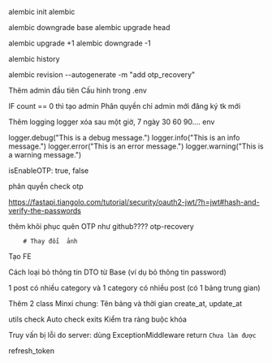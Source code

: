 <!-- Sử dụng FastAPI framework (python) -->
<!-- Sử dụng method get/put/delete/post -->

<!-- Sử dụng thư viện SQLAlchemy -->
<!-- Xây dựng 3 bảng -->

<!-- Xác thực và phân quyền: -->
<!-- Thêm 1 bảng user -->
<!-- role là 1 hàng trong bảng với 2 loại "admin" và "user" -->
<!-- Password mã hóa rồi mới lưu vào database -->

<!-- Xác thực bằng jwt -->
<!-- jwt có xác thực thêm quyền của user -->
<!-- Các đầu api được phân quyền theo quyền của user -->

<!-- Phân quyền: -->
<!-- Admin all và CRUD thể loại -->
<!-- Thêm sửa xóa (posts, comment) chỉ chủ nhân -->


<!-- Sử dụng docker -->
<!-- Sử dụng mysql trong docker -->


<!-- Xử lý connect db với: -->
<!-- retry_delay: Thời gian chờ thử lại -->
<!-- retries: Số lần thử lại -->

<!-- Thêm validate: -->
<!-- dùng field_validator -->
<!-- và regex -->


<!-- Chuyển từ http sang https -->

<!-- Dùng alembic quản lý SQL -->
<!-- Quản lý SQL .v1 .v2 Migration: Dùng `alembic` -->

alembic init alembic

alembic downgrade base
alembic upgrade head

alembic upgrade +1
alembic downgrade -1

alembic history

alembic revision --autogenerate -m "add otp_recovery"

<!-- @ Muốn dùng lệnh -->
<!-- alembic upgrade head -->
<!-- trong docker nhưng db chưa khởi động -->
<!-- dùng file .sh -->

Thêm admin đầu tiên
Cấu hình trong .env

IF count == 0 thì tạo admin
Phân quyền chỉ admin mới đăng ký tk mới

<!-- @ Có dùng trực tiếp trong app/api -->
<!-- https://gist.github.com/jsmsalt/26bf25844870d59eee17997727e3a631 -->

<!-- Xử lý OTP: Dùng thư viện pyotp -->

Thêm logging logger
xóa sau một giờ, 7 ngày 30 60 90.... env

logger.debug("This is a debug message.")
logger.info("This is an info message.")
logger.error("This is an error message.")
logger.warning("This is a warning message.")

isEnableOTP: true, false

<!-- Lưu ảnh vào bảng user -->
<!-- check lại -->

phân quyền check otp

<!-- đổi login như hướng dẫn -->
https://fastapi.tiangolo.com/tutorial/security/oauth2-jwt/?h=jwt#hash-and-verify-the-passwords

<!-- @Khi đăng ký và xác thực otp thì làm sao để tự động gắn lại JWT? -->

thêm khôi phục quên OTP như github????
otp-recovery



<!-- ################### -->
        # Thay đổi  ảnh

Tạo FE


<!-- ################### -->


 

<!-- Gọi API với Postman? -->

<!-- @Gọi {{baseUrl}} để lấy JWT -->

<!-- Thêm đổi mật khẩu -->
<!-- Thêm gửi email quên mật khẩu: Dùng mailhong -->


<!-- Thêm gợi ý DTO có thể dùng fAker -->

Cách loại bỏ thông tin DTO từ Base (ví dụ bỏ thông tin password)

1 post có nhiều category và 1 category có nhiều post (có 1 bảng trung gian)

Thêm 2 class Minxi chung: Tên bảng và thời gian create_at, update_at

utils check Auto check exits Kiểm tra ràng buộc khóa

Truy vấn bị lỗi do server: dùng ExceptionMiddleware return
`Chưa làm được`

<!-- @Nhưng tất cả lỗi DB đều bị return -->

<!-- Anh Đăng bảo: -->
<!-- thêm isEnableOTP: true, false -->
<!-- thêm khôi phục quên OTP như github???? -->




<!-- ẢNh base64 nên làm -->
<!-- hàm phụ hình ảnh tạo hình ảnh? -->
<!-- hàm phụ hoặc router2 -->

<!-- Tạo báo cáo -->
refresh_token